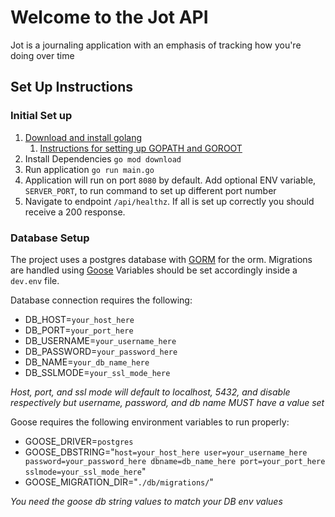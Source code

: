 # Welcome to the Jot API

Jot is a journaling application with an emphasis of tracking how you're doing over time

## Set Up Instructions
### Initial Set up
1. [Download and install golang](https://go.dev/doc/install)
   1. [Instructions for setting up GOPATH and GOROOT](https://www.geeksforgeeks.org/golang-gopath-and-goroot/)
2. Install Dependencies ```go mod download```
3. Run application ```go run main.go```
4. Application will run on port ```8080``` by default. Add optional ENV variable, ```SERVER_PORT```, to run command to set up different port number
5. Navigate to endpoint ```/api/healthz```. If all is set up correctly you should receive a 200 response.

### Database Setup
The project uses a postgres database with [GORM](https://gorm.io/docs/) for the orm. Migrations are handled using [Goose](https://github.com/pressly/goose?tab=readme-ov-file#goose) Variables should be set accordingly inside a ```dev.env``` file.

Database connection requires the following:
* DB_HOST=```your_host_here```
* DB_PORT=```your_port_here```
* DB_USERNAME=```your_username_here```
* DB_PASSWORD=```your_password_here```
* DB_NAME=```your_db_name_here```
* DB_SSLMODE=```your_ssl_mode_here```

*Host, port, and ssl mode will default to localhost, 5432, and disable respectively but username, password, and db name MUST have a value set*

Goose requires the following environment variables to run properly:
* GOOSE_DRIVER=```postgres```
* GOOSE_DBSTRING="```host=your_host_here user=your_username_here password=your_password_here dbname=db_name_here port=your_port_here sslmode=your_ssl_mode_here```"
* GOOSE_MIGRATION_DIR="```./db/migrations/```"

*You need the goose db string values to match your DB env values*